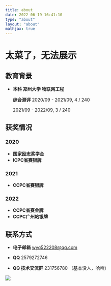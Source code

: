 ```yaml
---
title: about
date: 2022-06-19 16:41:10
type: "about"
layout: "about"
mathjax: true
---
```


# 太菜了，无法展示

## 教育背景

* <b>本科 郑州大学 物联网工程</b> 
  
  **综合测评**
  2020/09 - 2021/09, 4 / 240
  
  2021/09 - 2022/09, 3 / 240




## 获奖情况
### 2020
* <b>国家励志奖学金</b>
* **ICPC省赛银牌**

### 2021

- **CCPC省赛银牌**

### 2022

- **CCPC省赛金牌**
- **CCPC广州站银牌**

## 联系方式
* <b>电子邮箱</b>
wyq522208@qq.com

* <b>QQ</b>
2579272746

* <b>QQ 技术交流群</b>
231756780 （基本没人，哈哈）

![](/medias/gzh.jpg)
